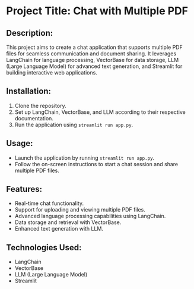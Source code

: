 # Project Title: Chat with Multiple PDF

## Description:
This project aims to create a chat application that supports multiple PDF files for seamless communication and document sharing. It leverages LangChain for language processing, VectorBase for data storage, LLM (Large Language Model) for advanced text generation, and Streamlit for building interactive web applications.

## Installation:
1. Clone the repository.
2. Set up LangChain, VectorBase, and LLM according to their respective documentation.
3. Run the application using `streamlit run app.py`.

## Usage:
- Launch the application by running `streamlit run app.py`.
- Follow the on-screen instructions to start a chat session and share multiple PDF files.

## Features:
- Real-time chat functionality.
- Support for uploading and viewing multiple PDF files.
- Advanced language processing capabilities using LangChain.
- Data storage and retrieval with VectorBase.
- Enhanced text generation with LLM.

## Technologies Used:
- LangChain
- VectorBase
- LLM (Large Language Model)
- Streamlit
